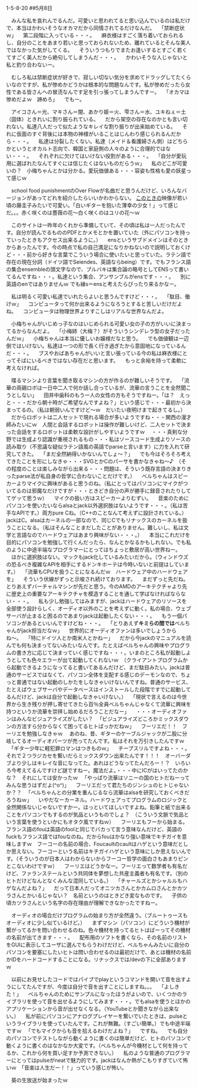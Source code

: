 1-5-8-20
##5月8日

　みんな私を哀れんでるんだ。可愛いと思われてると思い込んでいるのは私だけで、本当はかわいそうなオカマだから同情されてるだけなんだ。
　「禁断症状ｗ」
　第二段階に入っている・・・。
　麻衣様はすごく落ち着いておられるし、自分のことをあまり若いと思っておられないため、離れているとそんな美人ではなかった気がしてくる。
　そういうつもりでまたお逢いするとすごく若くてすごく美人だから絶句してしまうんだ・・・。
　かわいそうな人じゃないと私と釣り合わないー。

　むしろ私は禁断症状が好きで、寂しい切ない気分を求めてドラッグしてたくらいなのですが、私が惨めかどうかは根本的な問題なんです。私が惨めだったら女性である皆さんへの冒涜なんです足を引っ張ってしまうんですー。
　「オカマは惨めだよｗ　諦めろ」
　でもー。

　アイコさん＝光、マキさん＝闇、あかり姫＝火、雫さん＝水、ユキねぇ＝土（固体）ときれいに割り振られている。
　だから架空の存在なのかとも言い切れない。私達八人だって似たようなキレイな割り振りが出来始めている。
　それに仮面のすぐ背後には本物の神様がいることはじんわり感じられるんだから・・・。
　私達は分裂したくない。私達（メイド＆看護婦さん側）はどちらかというとオカルト志向で、韓国と家庭側の人々のように合理的ではない・・・。
　それぞれに欠けてはいけない役割がある・・・。
　「自分が愛玩用に選ばれたなんてすぐには信じたくはないものだらうｗ」
　私のどこが可愛いの？　小梅ちゃんとかは分かる。愛玩価値ある・・・容姿も性格も愛の妖星って感じｗ

　school food punishmentのOver Flowが名曲だと思うんだけど、いろんなバージョンがあってどれを紹介したらいいかわからない。
	<a href="https://www.youtube.com/watch?v=usAYQ58Tafs">このときの</a>映像が若い頃の藤圭子みたいで可愛い。「白いギターを抱いた薄幸の少女！」って感じだ。。。赤く咲くのは薔薇の花〜白く咲くのはユリの花〜ｗ

　このサイトは一昨年のくれから準備していて、その頃は私は一人だったんです。自分が読んでるもののPDFとかメモとかを置いていた（外にパソコンを持っていったときもアクセス出来るように。）
　ensというサブドメインはそのときからあったんです。今の時点で私の自己満足になりかねないので説明しておくけど・・・前から好きな言葉でこういう場合に使いたいと思っていた。ラテン語で存在の現在分詞（ドイツ語でSeiendes、英語ならbeing）です。でもフランス語の集合ensembleの頭文字なので、ブルバキは集合論の略号としてENSって書いてるんですね・・・。私達という集合、アンサンブルがensです・・・。
　別に英語のenではありませんｗ でも縁s＝ensと考えたらぴったり来るかなー。

　私は明るく可愛い私達でいれたらよいと思うんですけど・・・。
　「駄目、働けｗ」
　コンピュータって何か出来るようになろうとすると苦しいだけだよね。
　コンピュータは物理世界よりすこしはリアルな世界なんだよ。

　小梅ちゃんがいじめっ子なのはいじめられる可愛い女の子の方がいいに決まってるからなんだよ。
　「小梅姉（大梅？）がそういうシンデレラ型の女子だったんだｗ」
　小梅ちゃんは本当に優しいお嬢様だなと思う。
　でも価値観は一辺倒ではいけない。私達は一つの形で長く行き過ぎたから意固地になっているんだ・・・。
　ブスやおばあちゃんがいいと言い張っている今の私は麻衣様にとってそばにいるべきではない存在だと思います。
　もっと余裕を持って柔軟に考えなければ。

　喋るマシンより言葉を聞き取るマシンの方が作るのが難しいそうです。
　「流華の両親ロボは一日中二人で何か話し合っているが、流華の言うことを全然聞こうとしない」
　田井中歯科のもう一人の女性の方もそうですねー。「は？　えっと・・・だから朝十時がご希望なんですよね？」という感じで・・・最初から決まってるの。（私は朝弱いんですけど〜ｗ　だいたい夜明けまで起きてるし。）
　だからロボットは二人セットで現れる場合が多いようですね・・・関西の漫才師みたいにｗ　人間と会話するロボットは操作が難しいけど、二人セットで決まった会話をするロボットは柔軟な設計がしやすいようですｗ
　・・・真剣な分野では生成より認識が重視されるもの・・・私はソースコード生成よりソースの読み取り（不思議な疑似ラテン語風の英語でparseと言います）に力を入れて研究してきた。
　「まだ全然納得いかないんでしょ〜？」
　でも今はそろそろ考えてきたことを形にしなきゃ・・・SVGとかCのパーサを書かなきゃね〜♪　（その程度のことは楽しみながら出来る・・・問題は、そういう既存言語の決まりきったparse法が私自身の哲学に合わないことだけです。）
　ベルちゃんはスピーカーよりマイクに興味があると思うのね。（私にとってはパソコンにマイクがついてるのは邪魔なだけですが・・・ときどき自分の声が勝手に録音されたりしててゲッて思うｗ）
　マイクの扱い方はスピーカーよりむずい。
　音楽のためにパソコンを使いたいならalsaとjack以外選択肢はないようです・・・。（私は苦手なAPIです。）両方pure Cね。（C++のことなんて考えずに設計されている。）jackはC。alsaはカーネルの一部なので、同じCでもリナックスのカーネルを扱うことになる。（私はそんなことまだしたことがありません。難しいし、私は文学と言語なのでハードウェアはあまり興味がない・・・。）
　本当にこれだけを目的にパソコンを勉強して行くんだったら、なんとかなるかもしれない。でも私のように中途半端なプログラマーにとってはちょっと敷居が高い世界ねー。
　ほかに選択肢はない。マックもjack化しているみたいだから。（ウィンドウズの恐るべき複雑なAPIを相手にするドンキホーテは今時いないと前提はしています。）
　「流華もCPUを扱うことになるんだｗ　ハードウェア中のハードウェアを」
　そういう伏線がずっと示唆され続けております。
　まだずっと先だね。とりあえずバーチャルマシンが先だと思う。今のAMDのアーキテクチャより先に歴史上の重要なアーキテクチャを模造することを通して学ばなければならない・・・。
　私も少し勉強してはみますが、jackはハードウェアのリソースを全部使う設計らしく、オーディオ以外のことを考えずに動く。私の場合、ウェブサーバが止まると困るのであまりjackは起動したくない・・・。
　もう一個パソコンがあるといいんですけどね・・・。
　「とりあえず<b>キミらの間では</b>ベルちゃんがjack担当だなｗ」
　世界的にオーディオファンは多いでしょうからね〜。
　「特にドイツ人とか南米人とかねー」
　だから今jackのマニュアルを読んでも何も決まってないみたいなんです。たとえばベルちゃんの興味やプログラムの書き方に応じて決まっていく感じですね・・・。いまのところ私が起動しようとしても色々エラーが出て起動してくれないｗ　（クライアントプログラムから起動できるようになってると書いてあるんだけど、まだ駄目みたい。jackは普通のサービスではなくて、パソコン全体を支配する感じのデーモンなので、ちょっと普通ではない起動のしかたをしなきゃいけないんですね。普通のサービス、たとえばウェブサーバやデータベースはインストールした段階ですでに起動してるんだけど、jackは自分で起動しなきゃいけない。）
　「現状で言えるのは今世界から生き残りが押し寄せてきたら百％全員ベルちゃんじゃなくて流華に興味を持つというか流華を崇拝し始めるだろうことだなー」
　・・・オーディオファンはみんなビジュアライズがしたい？
　「ビジュアライズどころかミックスダウンの方法すら分からなくて困ってるヒトばっかだねｗ」
　フーリエだ！！　フーリエを勉強しなきゃｗ
　あのね、昔、ギターのケーブルジャックが二股に分岐してるオーディオパーツが売ってたんです。私はそれを万引きしたんですｗ
　「ギター少年に軽犯罪ロマンはつきものｗ」
　チープスリルですよね・・・。それで２つラジカセを繋いだらミックスダウン出来たんです！！！　オーバーダブより少しはキレイな音になってた。あれはどうなってたんだろー！？　いろいろ今考えてるんですけど謎ですねー。魔法だよ。・・・中にICがはいってたのかな？　それにしては安かったｗ
　「やっぱり流華はソニーの国のヒトだねーってみんな思うはずだよ(^o^)」
　フーリエだって君たちのジンシュのヒトじゃないか？？
　「ベルちゃんとの分業を重んじるなら流華はalsaを研究しておくべきだろうねｗ」
　いやだなーカーネル。ハードウェアってプログラムのロジックと全然関係ないじゃないですかー。ほっといてほしいですよね。鉛筆と紙で出来ることをパソコンでもするのが気品というものでしょ？　（こういう文脈で気品という言葉を使うといかにもオタク風ですねｗ）
　フーリエもフーから始まる。フランス語のfouは英語のfoolと同じでバカって言う意味なんだけど、英語のfuckもフランス語ではfouなのね。だからfouはかなり強い意味でキチガイを意味しますｗ　フーコーの名前の場合、Foucaultのcaultはハゲという意味だとしか思えない。フーコーという名前はキチガイハゲという意味にしか思えないんです。（そういうのが日本人はわからないからフーコー哲学の面白さもあまりピンとこないわけですｗ）
　フーリエはどうかなー。フーリエって数学者も有名だけど、ファランステールという共同体を夢想した共産主義者も有名です。（別のヒトだけどなんとなくみんな混同している。）
　「チャールズとかシャルルもハゲなんだよね？」
　だって日本人だってオニツカさんとかカムロさんとかカツラさんとかいるじゃない？　名前というのはときどき変なものです。
　子供の頃カツラさんという名字の存在理由が理解できなかったですねー。

　オーディオの場合だけプログラムの始まり方が全然違う。（ブルートゥースもオーディオに少し似ているけど。）
　まずマシン（パソコン）にどういう機材が繋がってるかを問い合わせるのね。色々機材を持ってるヒトはばーってその機材の名前が出てきます・・・。
　配布用のソフトを書くなら、その名前のリストをGUIに表示してユーザに選んでもらうわけだけど、ベルちゃんみたいに自分のパソコンを要塞にしたいヒトは問い合わせるのは最初だけで、あとは機材の名前かIDをハードコードすることになる。リナックスでは/devの下に全部ありますｗ

　以前にお見せしたコードではパイプでplayというコマンドを開いて音を出すようにしてたんですが、今度は自分で音を出すことにしますね。。。
　「よしきた！」
　ベルちゃんのためにサンプルになったほうがよいので、いくつかのライブラリを使って音を出せるようにしてみます・・・。でもalsaを使うとほかのアプリケーションから音が出せなくなる。（YouTubeとか聞きながら出来ない。）
　私が前にパソコンにアナログプレイヤーを繋いでいたときは、pulseというライブラリを使っていたんです。これが無難。（すごい簡単。）でも中途半端ですｗ
　「でもマイクからも音を拾えるわけだよね？」
　ですね。
　でも自分のパソコンでテストしながら動くように書くのは簡単だけど、ヒトのパソコンで動くように書くのはなかなか大変です。（ベルちゃんが今機材として何を持ってるか、これから何を買い足すか予測できない。）
　私のような普通のプログラマーにとってはpulseがneatで魅力的です。jackはなんか熱がこもりすぎていて怖いｗ　「音楽は人生だー！！」っていう感じが怖い。

　葵の生放送が始まったｗ


